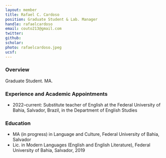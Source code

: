 ```yaml
---
layout: member
title: Rafael C. Cardoso
position: Graduate Student & Lab. Manager 
handle: rafaelcardoso
email: couto213@gmail.com
twitter:
github:
scholar: 
photo: rafaelcardoso.jpeg
ucsf: 
---
```


### Overview

Graduate Student. MA. 

### Experience and Academic Appointments
- 2022–current: Substitute teacher of English at the Federal University of Bahia, Salvador, Brazil, in the Department of English Studies

### Education
- MA (in progress) in Language and Culture, Federal University of Bahia, Salvador
- Lic. in Modern Languages (English and English Literature), Federal University of Bahia, Salvador, 2019
